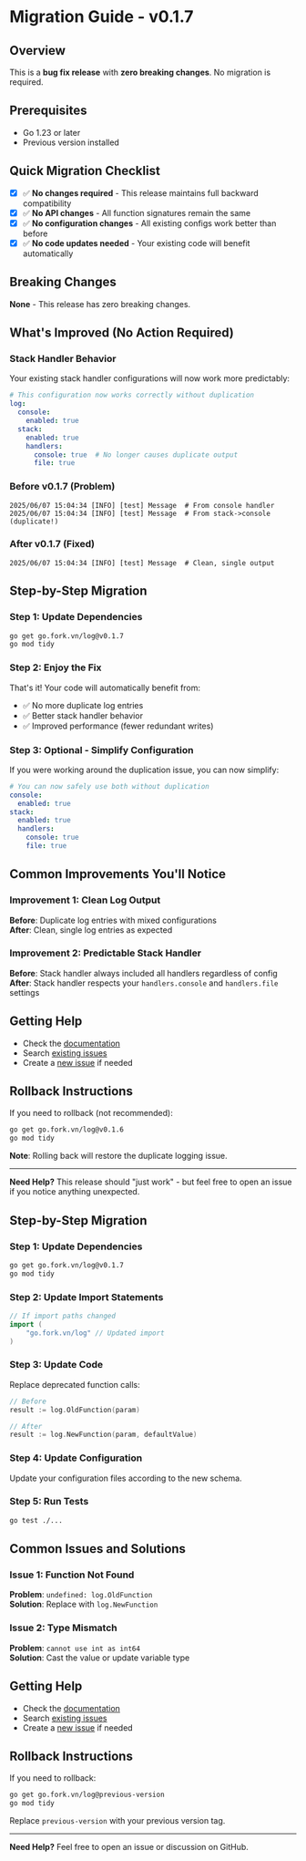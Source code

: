 # Migration Guide - v0.1.7

## Overview
This is a **bug fix release** with **zero breaking changes**. No migration is required.

## Prerequisites
- Go 1.23 or later
- Previous version installed

## Quick Migration Checklist
- [x] ✅ **No changes required** - This release maintains full backward compatibility
- [x] ✅ **No API changes** - All function signatures remain the same
- [x] ✅ **No configuration changes** - All existing configs work better than before
- [x] ✅ **No code updates needed** - Your existing code will benefit automatically

## Breaking Changes
**None** - This release has zero breaking changes.

## What's Improved (No Action Required)
### Stack Handler Behavior
Your existing stack handler configurations will now work more predictably:

```yaml
# This configuration now works correctly without duplication
log:
  console:
    enabled: true
  stack:
    enabled: true
    handlers:
      console: true  # No longer causes duplicate output
      file: true
```

### Before v0.1.7 (Problem)
```
2025/06/07 15:04:34 [INFO] [test] Message  # From console handler
2025/06/07 15:04:34 [INFO] [test] Message  # From stack->console (duplicate!)
```

### After v0.1.7 (Fixed)
```
2025/06/07 15:04:34 [INFO] [test] Message  # Clean, single output
```

## Step-by-Step Migration

### Step 1: Update Dependencies
```bash
go get go.fork.vn/log@v0.1.7
go mod tidy
```

### Step 2: Enjoy the Fix
That's it! Your code will automatically benefit from:
- ✅ No more duplicate log entries
- ✅ Better stack handler behavior
- ✅ Improved performance (fewer redundant writes)

### Step 3: Optional - Simplify Configuration
If you were working around the duplication issue, you can now simplify:

```yaml
# You can now safely use both without duplication
console:
  enabled: true
stack:
  enabled: true
  handlers:
    console: true
    file: true
```

## Common Improvements You'll Notice

### Improvement 1: Clean Log Output
**Before**: Duplicate log entries with mixed configurations  
**After**: Clean, single log entries as expected

### Improvement 2: Predictable Stack Handler
**Before**: Stack handler always included all handlers regardless of config  
**After**: Stack handler respects your `handlers.console` and `handlers.file` settings

## Getting Help
- Check the [documentation](https://pkg.go.dev/go.fork.vn/log@v0.1.7)
- Search [existing issues](https://github.com/go-fork/log/issues)
- Create a [new issue](https://github.com/go-fork/log/issues/new) if needed

## Rollback Instructions
If you need to rollback (not recommended):

```bash
go get go.fork.vn/log@v0.1.6
go mod tidy
```

**Note**: Rolling back will restore the duplicate logging issue.

---
**Need Help?** This release should "just work" - but feel free to open an issue if you notice anything unexpected.

## Step-by-Step Migration

### Step 1: Update Dependencies
```bash
go get go.fork.vn/log@v0.1.7
go mod tidy
```

### Step 2: Update Import Statements
```go
// If import paths changed
import (
    "go.fork.vn/log" // Updated import
)
```

### Step 3: Update Code
Replace deprecated function calls:

```go
// Before
result := log.OldFunction(param)

// After
result := log.NewFunction(param, defaultValue)
```

### Step 4: Update Configuration
Update your configuration files according to the new schema.

### Step 5: Run Tests
```bash
go test ./...
```

## Common Issues and Solutions

### Issue 1: Function Not Found
**Problem**: `undefined: log.OldFunction`  
**Solution**: Replace with `log.NewFunction`

### Issue 2: Type Mismatch
**Problem**: `cannot use int as int64`  
**Solution**: Cast the value or update variable type

## Getting Help
- Check the [documentation](https://pkg.go.dev/go.fork.vn/log@v0.1.7)
- Search [existing issues](https://github.com/go-fork/log/issues)
- Create a [new issue](https://github.com/go-fork/log/issues/new) if needed

## Rollback Instructions
If you need to rollback:

```bash
go get go.fork.vn/log@previous-version
go mod tidy
```

Replace `previous-version` with your previous version tag.

---
**Need Help?** Feel free to open an issue or discussion on GitHub.
